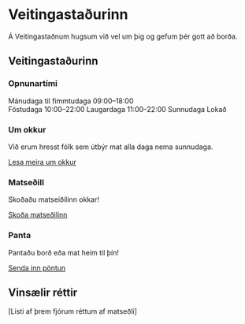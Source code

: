 # Veitingastaðurinn
Á Veitingastaðnum hugsum við vel um þig og gefum þér gott að borða.

## Veitingastaðurinn

### Opnunartími
Mánudaga til fimmtudaga 
  09:00–18:00     
Föstudaga
  10:00–22:00 
Laugardaga 
  11:00–22:00 
Sunnudaga 
  Lokað

### Um okkur

Við erum hresst fólk sem útbýr mat alla daga nema sunnudaga.

[Lesa meira um okkur](um.html)

### Matseðill

Skoðaðu matseiðilinn okkar!

[Skoða matseðilinn](matsedill.html)

### Panta

Pantaðu borð eða mat heim til þín!

[Senda inn pöntun](pontun.html)

## Vinsælir réttir

[Listi af þrem fjórum réttum af matseðli]

